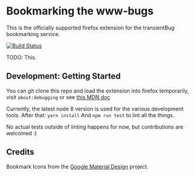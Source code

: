 # Bookmarking the www-bugs
This is the officially supported firefox extension for the transientBug
bookmarking service.

[![Build Status](https://travis-ci.org/transientBug/firefox-extension.svg?branch=master)](https://travis-ci.org/transientBug/firefox-extension)

TODO: This.

## Development: Getting Started
You can git clone this repo and load the extension into firefox temporarily,
visit `about:debugging` or see [this MDN doc](https://developer.mozilla.org/en-US/Add-ons/WebExtensions/Temporary_Installation_in_Firefox)

Currently, the latest node 8 version is used for the various development tools.
After that: `yarn install`
And `npm run test` to lint all the things.

No actual tests outside of linting happens for now, but contributions are
welcomed :)

## Credits
Bookmark Icons from the [Google Material Design](https://material.io/icons/) project.
